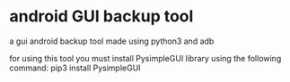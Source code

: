 # android GUI backup tool
a gui android backup tool made using python3 and adb

for using this tool you must install PysimpleGUI library using the following command:
pip3 install PysimpleGUI
